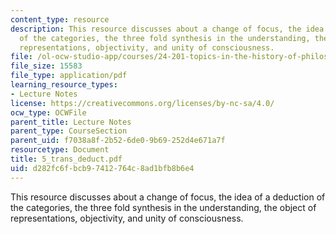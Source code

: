 ```yaml
---
content_type: resource
description: This resource discusses about a change of focus, the idea of a deduction
  of the categories, the three fold synthesis in the understanding, the object of
  representations, objectivity, and unity of consciousness.
file: /ol-ocw-studio-app/courses/24-201-topics-in-the-history-of-philosophy-kant-fall-2005/d282fc6fbcb97412764c8ad1bfb8b6e4_5_trans_deduct.pdf
file_size: 15583
file_type: application/pdf
learning_resource_types:
- Lecture Notes
license: https://creativecommons.org/licenses/by-nc-sa/4.0/
ocw_type: OCWFile
parent_title: Lecture Notes
parent_type: CourseSection
parent_uid: f7038a8f-2b52-6de0-9b69-252d4e671a7f
resourcetype: Document
title: 5_trans_deduct.pdf
uid: d282fc6f-bcb9-7412-764c-8ad1bfb8b6e4
---
```

This resource discusses about a change of focus, the idea of a deduction of the categories, the three fold synthesis in the understanding, the object of representations, objectivity, and unity of consciousness.